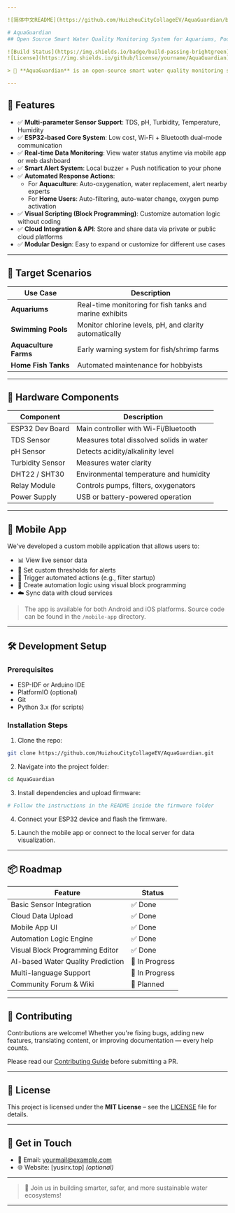 ```yaml
---

![简体中文README](https://github.com/HuizhouCityCollageEV/AquaGuardian/blob/main/README_CN.md)  

# AquaGuardian  
## Open Source Smart Water Quality Monitoring System for Aquariums, Pools & Aquaculture

![Build Status](https://img.shields.io/badge/build-passing-brightgreen)  
![License](https://img.shields.io/github/license/yourname/AquaGuardian)  

> 🌊 **AquaGuardian** is an open-source smart water quality monitoring system based on ESP32, designed for aquariums, swimming pools, and aquaculture environments. It integrates TDS, pH, turbidity, temperature, and humidity sensors to provide real-time water data with automated alerts, cloud connectivity, and mobile app support.

---
```


## 📌 Features

- ✅ **Multi-parameter Sensor Support**: TDS, pH, Turbidity, Temperature, Humidity
- ✅ **ESP32-based Core System**: Low cost, Wi-Fi + Bluetooth dual-mode communication
- ✅ **Real-time Data Monitoring**: View water status anytime via mobile app or web dashboard
- ✅ **Smart Alert System**: Local buzzer + Push notification to your phone
- ✅ **Automated Response Actions**:
  - For **Aquaculture**: Auto-oxygenation, water replacement, alert nearby experts
  - For **Home Users**: Auto-filtering, auto-water change, oxygen pump activation
- ✅ **Visual Scripting (Block Programming)**: Customize automation logic without coding
- ✅ **Cloud Integration & API**: Store and share data via private or public cloud platforms
- ✅ **Modular Design**: Easy to expand or customize for different use cases

---

## 🧠 Target Scenarios

| Use Case        | Description |
|------------------|-------------|
| **Aquariums**     | Real-time monitoring for fish tanks and marine exhibits |
| **Swimming Pools** | Monitor chlorine levels, pH, and clarity automatically |
| **Aquaculture Farms** | Early warning system for fish/shrimp farms |
| **Home Fish Tanks** | Automated maintenance for hobbyists |

---

## 🔧 Hardware Components

| Component           | Description |
|---------------------|-------------|
| ESP32 Dev Board     | Main controller with Wi-Fi/Bluetooth |
| TDS Sensor          | Measures total dissolved solids in water |
| pH Sensor           | Detects acidity/alkalinity level |
| Turbidity Sensor    | Measures water clarity |
| DHT22 / SHT30       | Environmental temperature and humidity |
| Relay Module        | Controls pumps, filters, oxygenators |
| Power Supply        | USB or battery-powered operation |

---

## 📱 Mobile App

We've developed a custom mobile application that allows users to:

- 📊 View live sensor data
- 🚨 Set custom thresholds for alerts
- 🔄 Trigger automated actions (e.g., filter startup)
- 🧩 Create automation logic using visual block programming
- ☁️ Sync data with cloud services

> The app is available for both Android and iOS platforms. Source code can be found in the `/mobile-app` directory.

---

## 🛠️ Development Setup

### Prerequisites

- ESP-IDF or Arduino IDE
- PlatformIO (optional)
- Git
- Python 3.x (for scripts)

### Installation Steps

1. Clone the repo:

```bash
git clone https://github.com/HuizhouCityCollageEV/AquaGuardian.git
```

2. Navigate into the project folder:

```bash
cd AquaGuardian
```

3. Install dependencies and upload firmware:

```bash
# Follow the instructions in the README inside the firmware folder
```

4. Connect your ESP32 device and flash the firmware.

5. Launch the mobile app or connect to the local server for data visualization.

---

## 📦 Roadmap

| Feature                          | Status |
|----------------------------------|--------|
| Basic Sensor Integration         | ✅ Done |
| Cloud Data Upload                | ✅ Done |
| Mobile App UI                    | ✅ Done |
| Automation Logic Engine          | ✅ Done |
| Visual Block Programming Editor  | ✅ Done |
| AI-based Water Quality Prediction| 🚧 In Progress |
| Multi-language Support           | 🚧 In Progress |
| Community Forum & Wiki           | 🚀 Planned |

---

## 🤝 Contributing

Contributions are welcome! Whether you're fixing bugs, adding new features, translating content, or improving documentation — every help counts.

Please read our [Contributing Guide](CONTRIBUTING.md) before submitting a PR.

---

## 📜 License

This project is licensed under the **MIT License** – see the [LICENSE](LICENSE) file for details.

---

## 💬 Get in Touch

- 📧 Email: yourmail@example.com
- 🌐 Website: [yusirx.top] *(optional)*

---

> 🙌 Join us in building smarter, safer, and more sustainable water ecosystems!

---